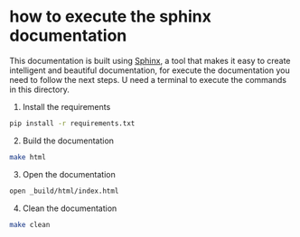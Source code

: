 # how to execute the sphinx documentation 

This documentation is built using [Sphinx](https://www.sphinx-doc.org/en/master/), a tool that makes it easy to create intelligent and beautiful documentation, for execute the documentation you need to follow the next steps. U need a terminal to execute the commands in this directory.

1. Install the requirements
```bash
pip install -r requirements.txt
```

2. Build the documentation
```bash
make html
```

3. Open the documentation
```bash
open _build/html/index.html
```

4. Clean the documentation
```bash
make clean
```